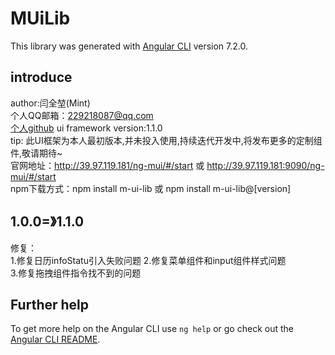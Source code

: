 # MUiLib

This library was generated with [Angular CLI](https://github.com/angular/angular-cli) version 7.2.0.

## introduce

author:闫全堃(Mint)  
个人QQ邮箱：229218087@qq.com  
[个人github](https://github.com/yanquankun) 
ui framework version:1.1.0  
tip: 此UI框架为本人最初版本,并未投入使用,持续迭代开发中,将发布更多的定制组件,敬请期待~  
官网地址：http://39.97.119.181/ng-mui/#/start 或 http://39.97.119.181:9090/ng-mui/#/start  
npm下载方式：npm install m-ui-lib 或 npm install m-ui-lib@[version]  

## 1.0.0=》1.1.0
修复：  
1.修复日历infoStatu引入失败问题 
2.修复菜单组件和input组件样式问题  
3.修复拖拽组件指令找不到的问题  

## Further help

To get more help on the Angular CLI use `ng help` or go check out the [Angular CLI README](https://github.com/angular/angular-cli/blob/master/README.md).
